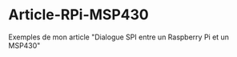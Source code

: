 Article-RPi-MSP430
==================

Exemples de mon article "Dialogue SPI entre un Raspberry Pi et un MSP430"
